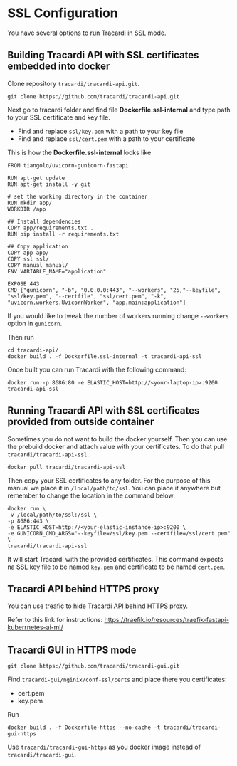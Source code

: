 # SSL Configuration

You have several options to run Tracardi in SSL mode.

## Building Tracardi API with SSL certificates embedded into docker

Clone repository `tracardi/tracardi-api.git`.

```
git clone https://github.com/tracardi/tracardi-api.git
```

Next go to tracardi folder and find file **Dockerfile.ssl-internal** and type path to your SSL certificate and key file. 

* Find and replace `ssl/key.pem` with a path to your key file
* Find and replace `ssl/cert.pem` with a path to your certificate

This is how the **Dockerfile.ssl-internal** looks like

```
FROM tiangolo/uvicorn-gunicorn-fastapi

RUN apt-get update
RUN apt-get install -y git

# set the working directory in the container
RUN mkdir app/
WORKDIR /app

## Install dependencies
COPY app/requirements.txt .
RUN pip install -r requirements.txt

## Copy application
COPY app app/
COPY ssl ssl/
COPY manual manual/
ENV VARIABLE_NAME="application"

EXPOSE 443
CMD ["gunicorn", "-b", "0.0.0.0:443", "--workers", "25,"--keyfile", "ssl/key.pem", "--certfile", "ssl/cert.pem", "-k", "uvicorn.workers.UvicornWorker", "app.main:application"]
```

If you would like to tweak the number of workers running change `--workers` option in `gunicorn`.

Then run

```
cd tracardi-api/
docker build . -f Dockerfile.ssl-internal -t tracardi-api-ssl
```

Once built you can run Tracardi with the following command:

```
docker run -p 8686:80 -e ELASTIC_HOST=http://<your-laptop-ip>:9200 tracardi-api-ssl
```

## Running Tracardi API with SSL certificates provided from outside container

Sometimes you do not want to build the docker yourself. Then you can use the prebuild docker and attach
value with your certificates. To do that pull `tracardi/tracardi-api-ssl`.

```
docker pull tracardi/tracardi-api-ssl
```

Then copy your SSL certificates to any folder. For the purpose of this manual we place it in `/local/path/to/ssl`.
You can place it anywhere but remember to change the location in the command below:

```
docker run \
-v /local/path/to/ssl:/ssl \
-p 8686:443 \
-e ELASTIC_HOST=http://<your-elastic-instance-ip>:9200 \
-e GUNICORN_CMD_ARGS="--keyfile=/ssl/key.pem --certfile=/ssl/cert.pem" \
tracardi/tracardi-api-ssl
```

It will start Tracardi with the provided certificates. This command expects na SSL key file to be named `key.pem` and
certificate to be named `cert.pem`.

## Tracardi API behind HTTPS proxy

You can use treafic to hide Tracardi API behind HTTPS proxy.

Refer to this link for instructions:
https://traefik.io/resources/traefik-fastapi-kuberrnetes-ai-ml/

## Tracardi GUI in HTTPS mode

```
git clone https://github.com/tracardi/tracardi-gui.git
```

Find `tracardi-gui/nginix/conf-ssl/certs` and place there you certificates:

* cert.pem
* key.pem

Run

```
docker build . -f Dockerfile-https --no-cache -t tracardi/tracardi-gui-https
```

Use `tracardi/tracardi-gui-https` as you docker image instead of `tracardi/tracardi-gui`.

